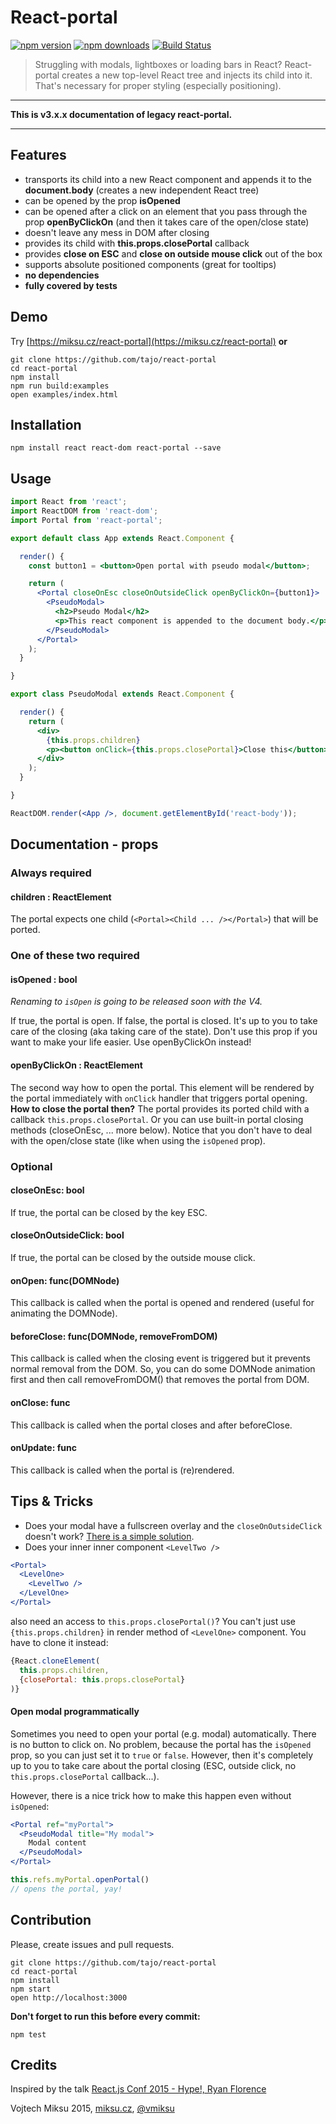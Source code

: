 React-portal
============
[![npm version](https://img.shields.io/npm/v/react-portal.svg?style=flat-square)](https://www.npmjs.com/package/react-portal)
[![npm downloads](https://img.shields.io/npm/dm/react-portal.svg?style=flat-square)](https://www.npmjs.com/package/react-portal)
[![Build Status](https://travis-ci.org/tajo/react-portal.svg?branch=master)](https://travis-ci.org/tajo/react-portal)

> Struggling with modals, lightboxes or loading bars in React? React-portal creates a new top-level React tree and injects its child into it. That's necessary for proper styling (especially positioning).

***
**This is v3.x.x documentation of legacy react-portal.**
***

## Features

- transports its child into a new React component and appends it to the **document.body** (creates a new independent React tree)
- can be opened by the prop **isOpened**
- can be opened after a click on an element that you pass through the prop **openByClickOn** (and then it takes care of the open/close state)
- doesn't leave any mess in DOM after closing
- provides its child with **this.props.closePortal** callback
- provides **close on ESC** and **close on outside mouse click** out of the box
- supports absolute positioned components (great for tooltips)
- **no dependencies**
- **fully covered by tests**

## Demo

Try [https://miksu.cz/react-portal](https://miksu.cz/react-portal) **or**

```shell
git clone https://github.com/tajo/react-portal
cd react-portal
npm install
npm run build:examples
open examples/index.html
```

## Installation

```shell
npm install react react-dom react-portal --save
```

## Usage
```jsx
import React from 'react';
import ReactDOM from 'react-dom';
import Portal from 'react-portal';

export default class App extends React.Component {

  render() {
    const button1 = <button>Open portal with pseudo modal</button>;

    return (
      <Portal closeOnEsc closeOnOutsideClick openByClickOn={button1}>
        <PseudoModal>
          <h2>Pseudo Modal</h2>
          <p>This react component is appended to the document body.</p>
        </PseudoModal>
      </Portal>
    );
  }

}

export class PseudoModal extends React.Component {

  render() {
    return (
      <div>
        {this.props.children}
        <p><button onClick={this.props.closePortal}>Close this</button></p>
      </div>
    );
  }

}

ReactDOM.render(<App />, document.getElementById('react-body'));
```
## Documentation - props

### Always required

#### children : ReactElement
The portal expects one child (`<Portal><Child ... /></Portal>`) that will be ported.

### One of these two required

#### isOpened : bool
*Renaming to `isOpen` is going to be released soon with the V4.*

If true, the portal is open. If false, the portal is closed. It's up to you to take care of the closing (aka taking care of the state). Don't use this prop if you want to make your life easier. Use openByClickOn instead!

#### openByClickOn : ReactElement
The second way how to open the portal. This element will be rendered by the portal immediately
with `onClick` handler that triggers portal opening. **How to close the portal then?** The portal provides its ported child with a callback `this.props.closePortal`. Or you can use built-in portal closing methods (closeOnEsc, ... more below). Notice that you don't have to deal with the open/close state (like when using the `isOpened` prop).

### Optional

#### closeOnEsc: bool
If true, the portal can be closed by the key ESC.

#### closeOnOutsideClick: bool
If true, the portal can be closed by the outside mouse click.

#### onOpen: func(DOMNode)
This callback is called when the portal is opened and rendered (useful for animating the DOMNode).

#### beforeClose: func(DOMNode, removeFromDOM)
This callback is called when the closing event is triggered but it prevents normal removal from the DOM. So, you can do some DOMNode animation first and then call removeFromDOM() that removes the portal from DOM.

#### onClose: func
This callback is called when the portal closes and after beforeClose.

#### onUpdate: func
This callback is called when the portal is (re)rendered.


## Tips & Tricks
- Does your modal have a fullscreen overlay and the `closeOnOutsideClick` doesn't work? [There is a simple solution](https://github.com/tajo/react-portal/issues/2#issuecomment-92058826).
- Does your inner inner component `<LevelTwo />`

```jsx
<Portal>
  <LevelOne>
    <LevelTwo />
  </LevelOne>
</Portal>
```

also need an access to `this.props.closePortal()`? You can't just use `{this.props.children}` in render method of `<LevelOne>` component. You have to clone it instead:

```jsx
{React.cloneElement(
  this.props.children,
  {closePortal: this.props.closePortal}
)}
```

#### Open modal programmatically

Sometimes you need to open your portal (e.g. modal) automatically. There is no button to click on. No problem, because the portal has the `isOpened` prop, so you can just set it to `true` or `false`. However, then it's completely up to you to take care about the portal closing (ESC, outside click, no `this.props.closePortal` callback...).

However, there is a nice trick how to make this happen even without `isOpened`:

```jsx
<Portal ref="myPortal">
  <PseudoModal title="My modal">
    Modal content
  </PseudoModal>
</Portal>
```

```jsx
this.refs.myPortal.openPortal()
// opens the portal, yay!
```

## Contribution

Please, create issues and pull requests.

```shell
git clone https://github.com/tajo/react-portal
cd react-portal
npm install
npm start
open http://localhost:3000
```

**Don't forget to run this before every commit:**

```
npm test
```

## Credits

Inspired by the talk [React.js Conf 2015 - Hype!, Ryan Florence](https://www.youtube.com/watch?v=z5e7kWSHWTg)

Vojtech Miksu 2015, [miksu.cz](https://miksu.cz), [@vmiksu](https://twitter.com/vmiksu)
